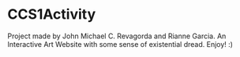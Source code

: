 # CCS1Activity
Project made by John Michael C. Revagorda and Rianne Garcia. An Interactive Art Website with some sense of existential dread. Enjoy! :)
